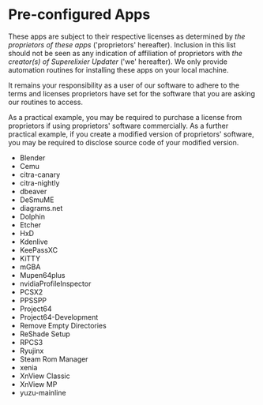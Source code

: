 # Pre-configured Apps

These apps are subject to their respective licenses as determined by _the proprietors of these apps_ ('proprietors' hereafter).
Inclusion in this list should not be seen as any indication of affiliation of proprietors with _the creator(s) of Superelixier Updater_ ('we' hereafter).
We only provide automation routines for installing these apps on your local machine.

It remains your responsibility as a user of our software to adhere to the terms and licenses proprietors have set for the software that you are asking our routines to access.

As a practical example, you may be required to purchase a license from proprietors if using proprietors' software commercially.
As a further practical example, if you create a modified version of proprietors' software, you may be required to disclose source code of your modified version.
- Blender
- Cemu
- citra-canary
- citra-nightly
- dbeaver
- DeSmuME
- diagrams.net
- Dolphin
- Etcher
- HxD
- Kdenlive
- KeePassXC
- KiTTY
- mGBA
- Mupen64plus
- nvidiaProfileInspector
- PCSX2
- PPSSPP
- Project64
- Project64-Development
- Remove Empty Directories
- ReShade Setup
- RPCS3
- Ryujinx
- Steam Rom Manager
- xenia
- XnView Classic
- XnView MP
- yuzu-mainline